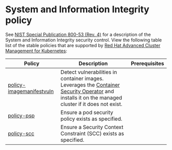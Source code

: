 # System and Information Integrity policy

See [NIST Special Publication 800-53 (Rev. 4)](https://nvd.nist.gov/800-53/Rev4/control/CA-1) for a description of the System and Information Integrity security control. 
View the following table list of the stable policies that are supported by [Red Hat Advanced Cluster Management for Kubernetes](https://access.redhat.com/documentation/en-us/red_hat_advanced_cluster_management_for_kubernetes/2.1/html-single/security/index#kubernetes-configuration-policy-controller):

Policy  | Description | Prerequisites
------- | ----------- | -------------
[policy-imagemanifestvuln](./SI-System-and-Information-Integrity/policy-imagemanifestvuln.yaml) | Detect vulnerabilities in container images. Leverages the [Container Security Operator](https://github.com/quay/container-security-operator) and installs it on the managed cluster if it does not exist. |
[policy-psp](./SI-System-and-Information-Integrity/policy-psp.yaml) | Ensure a pod security policy exists as specified. |
[policy-scc](./SI-System-and-Information-Integrity/policy-scc.yaml) | Ensure a Security Context Constraint (SCC) exists as specified. |
